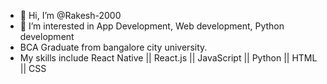 - 👋 Hi, I’m @Rakesh-2000
- 👀 I’m interested in App Development, Web development, Python development 
- BCA Graduate from bangalore city university.
- My skills include React Native || React.js || JavaScript || Python || HTML || CSS 

<!---
Rakesh-2000/Rakesh-2000 is a ✨ special ✨ repository because its `README.md` (this file) appears on your GitHub profile.
You can click the Preview link to take a look at your changes.
--->
